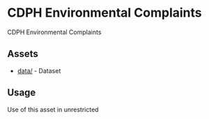 



# CDPH Environmental Complaints


CDPH Environmental Complaints
## Assets
  
* [data/](data/) - Dataset
## Usage
  
Use of this asset in unrestricted